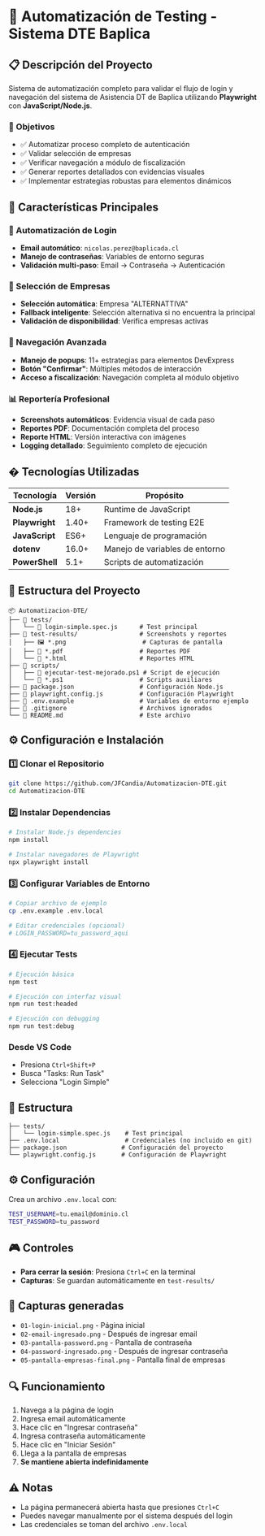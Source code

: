 # 🤖 Automatización de Testing - Sistema DTE Baplica

## 📋 Descripción del Proyecto

Sistema de automatización completo para validar el flujo de login y navegación del sistema de Asistencia DT de Baplica utilizando **Playwright** con **JavaScript/Node.js**.

### 🎯 Objetivos
- ✅ Automatizar proceso completo de autenticación
- ✅ Validar selección de empresas
- ✅ Verificar navegación a módulo de fiscalización
- ✅ Generar reportes detallados con evidencias visuales
- ✅ Implementar estrategias robustas para elementos dinámicos

## 🚀 Características Principales

### 🔐 Automatización de Login
- **Email automático**: `nicolas.perez@baplicada.cl`
- **Manejo de contraseñas**: Variables de entorno seguras
- **Validación multi-paso**: Email → Contraseña → Autenticación

### 🏢 Selección de Empresas
- **Selección automática**: Empresa "ALTERNATTIVA"
- **Fallback inteligente**: Selección alternativa si no encuentra la principal
- **Validación de disponibilidad**: Verifica empresas activas

### 🎯 Navegación Avanzada
- **Manejo de popups**: 11+ estrategias para elementos DevExpress
- **Botón "Confirmar"**: Múltiples métodos de interacción
- **Acceso a fiscalización**: Navegación completa al módulo objetivo

### 📊 Reportería Profesional
- **Screenshots automáticos**: Evidencia visual de cada paso
- **Reportes PDF**: Documentación completa del proceso
- **Reporte HTML**: Versión interactiva con imágenes
- **Logging detallado**: Seguimiento completo de ejecución

## �️ Tecnologías Utilizadas

| Tecnología | Versión | Propósito |
|------------|---------|-----------|
| **Node.js** | 18+ | Runtime de JavaScript |
| **Playwright** | 1.40+ | Framework de testing E2E |
| **JavaScript** | ES6+ | Lenguaje de programación |
| **dotenv** | 16.0+ | Manejo de variables de entorno |
| **PowerShell** | 5.1+ | Scripts de automatización |

## 📁 Estructura del Proyecto

```
📦 Automatizacion-DTE/
├── 📂 tests/
│   └── 📄 login-simple.spec.js      # Test principal
├── 📂 test-results/                 # Screenshots y reportes
│   ├── 🖼️ *.png                     # Capturas de pantalla
│   ├── 📄 *.pdf                     # Reportes PDF
│   └── 📄 *.html                    # Reportes HTML
├── 📂 scripts/
│   ├── 📄 ejecutar-test-mejorado.ps1 # Script de ejecución
│   └── 📄 *.ps1                     # Scripts auxiliares
├── 📄 package.json                  # Configuración Node.js
├── 📄 playwright.config.js          # Configuración Playwright
├── 📄 .env.example                  # Variables de entorno ejemplo
├── 📄 .gitignore                    # Archivos ignorados
└── 📄 README.md                     # Este archivo
```

## ⚙️ Configuración e Instalación

### 1️⃣ Clonar el Repositorio
```bash
git clone https://github.com/JFCandia/Automatizacion-DTE.git
cd Automatizacion-DTE
```

### 2️⃣ Instalar Dependencias
```bash
# Instalar Node.js dependencies
npm install

# Instalar navegadores de Playwright
npx playwright install
```

### 3️⃣ Configurar Variables de Entorno
```bash
# Copiar archivo de ejemplo
cp .env.example .env.local

# Editar credenciales (opcional)
# LOGIN_PASSWORD=tu_password_aqui
```

### 4️⃣ Ejecutar Tests
```bash
# Ejecución básica
npm test

# Ejecución con interfaz visual
npm run test:headed

# Ejecución con debugging
npm run test:debug
```

### Desde VS Code
- Presiona `Ctrl+Shift+P`
- Busca "Tasks: Run Task"
- Selecciona "Login Simple"

## 📁 Estructura

```
├── tests/
│   └── login-simple.spec.js    # Test principal
├── .env.local                  # Credenciales (no incluido en git)
├── package.json               # Configuración del proyecto
└── playwright.config.js       # Configuración de Playwright
```

## ⚙️ Configuración

Crea un archivo `.env.local` con:

```bash
TEST_USERNAME=tu.email@dominio.cl
TEST_PASSWORD=tu_password
```

## 🎮 Controles

- **Para cerrar la sesión**: Presiona `Ctrl+C` en la terminal
- **Capturas**: Se guardan automáticamente en `test-results/`

## 📸 Capturas generadas

- `01-login-inicial.png` - Página inicial
- `02-email-ingresado.png` - Después de ingresar email  
- `03-pantalla-password.png` - Pantalla de contraseña
- `04-password-ingresado.png` - Después de ingresar contraseña
- `05-pantalla-empresas-final.png` - Pantalla final de empresas

## 🔍 Funcionamiento

1. Navega a la página de login
2. Ingresa email automáticamente
3. Hace clic en "Ingresar contraseña"
4. Ingresa contraseña automáticamente  
5. Hace clic en "Iniciar Sesión"
6. Llega a la pantalla de empresas
7. **Se mantiene abierta indefinidamente**

## ⚠️ Notas

- La página permanecerá abierta hasta que presiones `Ctrl+C`
- Puedes navegar manualmente por el sistema después del login
- Las credenciales se toman del archivo `.env.local`
